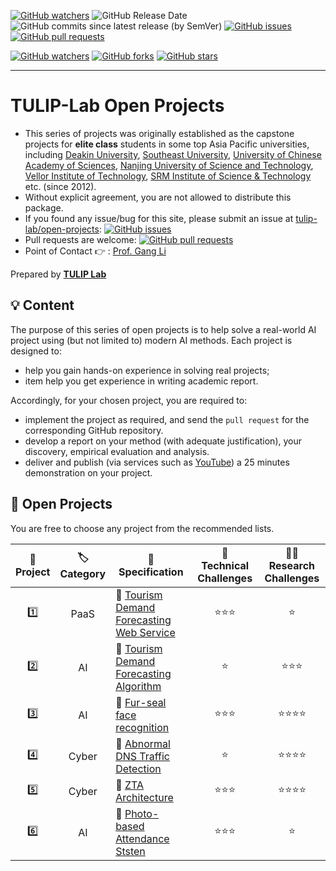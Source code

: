 [![GitHub watchers](https://img.shields.io/badge/tulip--lab-open--projects-brightgreen?style=plastic)](https://github.com/tulip-lab/open-projects)
![GitHub Release Date](https://img.shields.io/github/release-date/tulip-lab/open-projects)
![GitHub commits since latest release (by SemVer)](https://img.shields.io/github/commits-since/tulip-lab/open-projects/latest)
[![GitHub issues](https://img.shields.io/github/issues/tulip-lab/open-projects)](https://github.com/tulip-lab/open-projects/issues)
[![GitHub pull requests](https://img.shields.io/github/issues-pr/tulip-lab/open-projects)](https://github.com/tulip-lab/open-projects/pulls) 


[![GitHub watchers](https://img.shields.io/github/watchers/tulip-lab/pattern.svg?style=social&label=Watch)](https://GitHub.com/tulip-lab/open-projects/watchers/)
[![GitHub forks](https://img.shields.io/github/forks/tulip-lab/pattern.svg?style=social&label=Fork)](https://GitHub.com/tulip-lab/open-projects/network/)
[![GitHub stars](https://img.shields.io/github/stars/tulip-lab/pattern.svg?style=social&label=Star)](https://GitHub.com/tulip-lab/open-projects/stargazers/)

----

# TULIP-Lab Open Projects

- This series of projects was originally established as the capstone projects for **elite class** students in some top Asia Pacific universities, including [Deakin University](http://wwww.deakin.edu.au), [Southeast University](http://www.seu.edu.cn), [University of Chinese Academy of Sciences](http://www.ucas.edu.cn), [Nanjing University of Science and Technology](http://www.njust.edu.cn), [Vellor Institute of Technology](http://www.vit.ac.in), [SRM Institute of Science & Technology](https://www.srmist.edu.in/) etc. (since 2012).
- Without explicit agreement, you are not allowed to distribute this package.
- If you found any issue/bug for this site, please submit an issue at [tulip-lab/open-projects](https://github.com/tulip-lab/open-projects/issues): [![GitHub issues](https://img.shields.io/github/issues/tulip-lab/open-projects)](https://github.com/tulip-lab/open-projects/issues)
- Pull requests are welcome: [![GitHub pull requests](https://img.shields.io/github/issues-pr/tulip-lab/open-projects)](https://github.com/tulip-lab/open-projects/pulls) 
- Point of Contact :point_right: : [Prof. Gang Li](https://github.com/tuliplab)

Prepared by **[TULIP Lab](https://www.tulip.org.au/members)**


## :bulb: Content

The purpose of this series of open projects is to help solve a real-world AI project using (but not limited to) modern AI methods. Each project is designed to:
- help you gain hands-on experience in solving real projects;
- item help you get experience in writing academic report.

Accordingly, for your chosen project, you are required to:
-  implement the project as required, and send the `pull request` for the corresponding GitHub repository.
-  develop a report on your method (with adequate justification), 
your discovery, empirical evaluation and analysis.
- deliver and publish (via services such as [YouTube](www.youtube.com)) a 25 minutes demonstration on your project.  


## :ledger: Open Projects

You are free to choose any project from the recommended lists. 


| :microscope: <br> Project  |  :label: <br> Category  | :ledger: <br> Specification |  :dart: <br> Technical Challenges  |  :man_teacher: <br> Research Challenges |  
| :----: |  :---: | ------| :-------: | :-----: |  
| :one: | PaaS | :book: [Tourism Demand Forecasting Web Service](P01/README.md) | :star::star::star: | :star: |  
| :two: | AI | :book: [Tourism Demand Forecasting Algorithm](P02/README.md) | :star: | :star::star::star: |  
| :three: | AI | :book: [Fur-seal face recognition](P03/README.md) | :star::star::star: | :star::star::star::star: |  
| :four: | Cyber | :book: [Abnormal DNS Traffic Detection](P04/README.md) | :star: | :star::star::star::star: |  
| :five: | Cyber | :book: [ZTA Architecture](P05/README.md) | :star::star::star: | :star::star::star::star: |  
| :six: | AI | :book: [Photo-based Attendance Ststen](P06/README.md) | :star::star::star: | :star: |  



